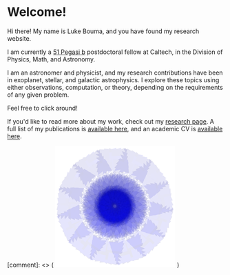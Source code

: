 # Welcome!

Hi there!
My name is Luke Bouma, and you have found my research website.

I am currently a [51 Pegasi
b](https://www.hsfoundation.org/fellow/luke-bouma-ph-d-candidate/) postdoctoral
fellow at Caltech, in the Division of Physics, Math, and Astronomy. 

I am an astronomer and physicist, and my research contributions have
been in exoplanet, stellar, and galactic astrophysics.  I explore these
topics using either observations, computation, or theory, depending on the
requirements of any given problem.

Feel free to click around!

If you'd like to read more about my work, check out my [research
page](http://lgbouma.com/research/).  A full list of my publications is
[available
here](https://ui.adsabs.harvard.edu/public-libraries/uXPWdyI2RH2T-Sv0rcwUwA),
and an academic CV is [available here](/pdfs/LukeBouma_CV_Jul_2023.pdf).

[comment]: <> ( ![nifty](/images/nifty.png) )
